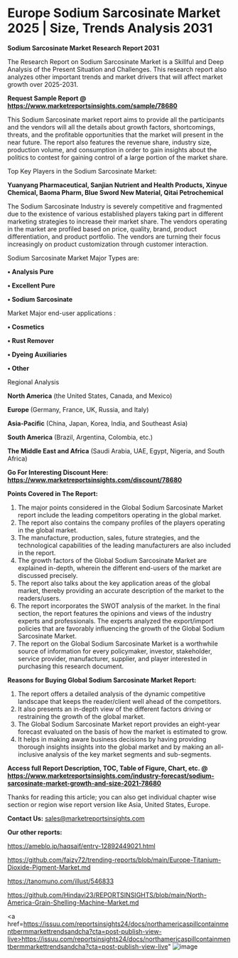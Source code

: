 # Europe Sodium Sarcosinate Market 2025 | Size, Trends Analysis 2031

<strong>Sodium Sarcosinate Market Research Report 2031</strong>

The Research Report on Sodium Sarcosinate Market is a Skillful and Deep Analysis of the Present Situation and Challenges. This research report also analyzes other important trends and market drivers that will affect market growth over 2025-2031.

<strong>Request Sample Report @ <a href=https://www.marketreportsinsights.com/sample/78680>https://www.marketreportsinsights.com/sample/78680</a></strong>

This Sodium Sarcosinate market report aims to provide all the participants and the vendors will all the details about growth factors, shortcomings, threats, and the profitable opportunities that the market will present in the near future. The report also features the revenue share, industry size, production volume, and consumption in order to gain insights about the politics to contest for gaining control of a large portion of the market share.

Top Key Players in the Sodium Sarcosinate Market:

<strong>Yuanyang Pharmaceutical, Sanjian Nutrient and Health Products, Xinyue Chemical, Baoma Pharm, Blue Sword New Material, Qitai Petrochemical</strong>

The Sodium Sarcosinate Industry is severely competitive and fragmented due to the existence of various established players taking part in different marketing strategies to increase their market share. The vendors operating in the market are profiled based on price, quality, brand, product differentiation, and product portfolio. The vendors are turning their focus increasingly on product customization through customer interaction.

Sodium Sarcosinate Market Major Types are:

<strong>• Analysis Pure

• Excellent Pure

• Sodium Sarcosinate</strong>

Market Major end-user applications :

<strong>• Cosmetics

• Rust Remover

• Dyeing Auxiliaries

• Other</strong>

Regional Analysis

</u><strong><b>North America</b></strong> (the United States, Canada, and Mexico)

<strong><b>Europe </b></strong>(Germany, France, UK, Russia, and Italy)

<strong><b>Asia-Pacific</b></strong> (China, Japan, Korea, India, and Southeast Asia)

<strong><b>South America</b></strong> (Brazil, Argentina, Colombia, etc.)

<strong><b>The Middle East and Africa</b></strong> (Saudi Arabia, UAE, Egypt, Nigeria, and South Africa)

<strong>Go For Interesting Discount Here: <a href=https://www.marketreportsinsights.com/discount/78680>https://www.marketreportsinsights.com/discount/78680</a></strong>

<strong>Points Covered in The Report:</strong>
<ol>
  <li>The major points considered in the Global Sodium Sarcosinate Market report include the leading competitors operating in the global market.</li>
  <li>The report also contains the company profiles of the players operating in the global market.</li>
  <li>The manufacture, production, sales, future strategies, and the technological capabilities of the leading manufacturers are also included in the report.</li>
  <li>The growth factors of the Global Sodium Sarcosinate Market are explained in-depth, wherein the different end-users of the market are discussed precisely.</li>
  <li>The report also talks about the key application areas of the global market, thereby providing an accurate description of the market to the readers/users.</li>
  <li>The report incorporates the SWOT analysis of the market. In the final section, the report features the opinions and views of the industry experts and professionals. The experts analyzed the export/import policies that are favorably influencing the growth of the Global Sodium Sarcosinate Market.</li>
  <li>The report on the Global Sodium Sarcosinate Market is a worthwhile source of information for every policymaker, investor, stakeholder, service provider, manufacturer, supplier, and player interested in purchasing this research document.</li>
</ol>
<strong>Reasons for Buying Global Sodium Sarcosinate Market Report:</strong>

<ol>
  <li>The report offers a detailed analysis of the dynamic competitive landscape that keeps the reader/client well ahead of the competitors.</li>
  <li>It also presents an in-depth view of the different factors driving or restraining the growth of the global market.</li>
  <li>The Global Sodium Sarcosinate Market report provides an eight-year forecast evaluated on the basis of how the market is estimated to grow.</li>
  <li>It helps in making aware business decisions by having providing thorough insights insights into the global market and by making an all-inclusive analysis of the key market segments and sub-segments.</li>
</ol>
<strong>Access full Report Description, TOC, Table of Figure, Chart, etc. @ <a href=https://www.marketreportsinsights.com/industry-forecast/sodium-sarcosinate-market-growth-and-size-2021-78680>https://www.marketreportsinsights.com/industry-forecast/sodium-sarcosinate-market-growth-and-size-2021-78680</a></strong>


Thanks for reading this article; you can also get individual chapter wise section or region wise report version like Asia, United States, Europe.

<strong>Contact Us:</strong>
sales@marketreportsinsights.com

<strong>Our other reports:</strong>

<a href=https://ameblo.jp/haqsaif/entry-12892449021.html>https://ameblo.jp/haqsaif/entry-12892449021.html</a>

<a href=https://github.com/faizy72/trending-reports/blob/main/Europe-Titanium-Dioxide-Pigment-Market.md>https://github.com/faizy72/trending-reports/blob/main/Europe-Titanium-Dioxide-Pigment-Market.md</a>

<a href=https://tanomuno.com/illust/546833>https://tanomuno.com/illust/546833</a>

<a href=https://github.com/Hindavi23/REPORTSINSIGHTS/blob/main/North-America-Grain-Shelling-Machine-Market.md>https://github.com/Hindavi23/REPORTSINSIGHTS/blob/main/North-America-Grain-Shelling-Machine-Market.md</a>

<a href=https://issuu.com/reportsinsights24/docs/northamericaspillcontainmentbermmarkettrendsandcha?cta=post-publish-view-live>https://issuu.com/reportsinsights24/docs/northamericaspillcontainmentbermmarkettrendsandcha?cta=post-publish-view-live</a>"
![image](https://github.com/user-attachments/assets/7be6d2cb-c2b9-416b-8cc1-792c37aa1284)
